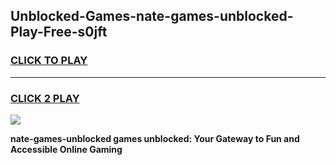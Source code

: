 
## Unblocked-Games-nate-games-unblocked-Play-Free-s0jft
<h3>
<a href="https://premium76.site?title=nate-games-unblocked&ref=10A">CLICK TO PLAY</a></h3>
<hr>

<h3>
<a href="https://premium76.site?title=nate-games-unblocked&ref=10A">CLICK 2 PLAY</a>
  
</h3>

<a href="https://premium76.site?title=nate-games-unblocked&ref=10A"><img src="https://clearcache.store/games.png"></a>


**nate-games-unblocked games unblocked: Your Gateway to Fun and Accessible Online Gaming**
